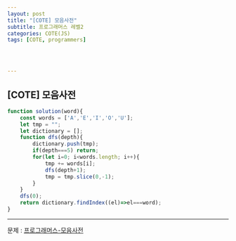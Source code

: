 ```yaml
---
layout: post
title: "[COTE] 모음사전"
subtitle: 프로그래머스 레벨2
categories: COTE(JS)
tags: [COTE, programmers]




---
```



## [COTE] 모음사전

```javascript
function solution(word){
    const words = ['A','E','I','O','U'];
    let tmp = "";
    let dictionary = [];
    function dfs(depth){
        dictionary.push(tmp);
        if(depth===5) return;
        for(let i=0; i<words.length; i++){
            tmp += words[i];
            dfs(depth+1);
            tmp = tmp.slice(0,-1);
        }
    }
    dfs(0);
    return dictionary.findIndex((el)=>el===word);
}
```

---

문제 : [프로그래머스-모음사전](https://programmers.co.kr/learn/courses/30/lessons/17680)